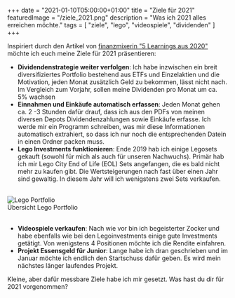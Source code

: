 +++
date = "2021-01-10T05:00:00+01:00"
title = "Ziele für 2021"
featuredImage = "/ziele_2021.png"
description = "Was ich 2021 alles erreichen möchte."
tags = [
    "ziele",
    "lego",
    "videospiele",
    "dividenden"
]
+++

Inspiriert durch den Artikel von [finanzmixerin "5 Learnings aus 2020"](https://www.finanzmixerin.de/5-learnings-aus-2020/ "finanzmixerin 5 Learnings aus 2020") möchte ich euch meine Ziele für 2021 präsentieren:

- **Dividendenstrategie weiter verfolgen**: Ich habe inzwischen ein breit diversifiziertes Portfolio bestehend aus ETFs und
  Einzelaktien und die Motivation, jeden Monat zusätzlich Geld zu bekommen, lässt nicht nach. Im
  Vergleich zum Vorjahr, sollen meine Dividenden pro Monat um ca. 5% wachsen
- **Einnahmen und Einkäufe automatisch erfassen**: Jeden Monat gehen ca. 2 -3 Stunden dafür drauf, dass ich aus den PDFs
  von meinen diversen Depots Dividendenzahlungen sowie Einkäufe erfasse. Ich werde mir ein Programm schreiben, was mir
  diese Informationen automatisch extrahiert, so dass ich nur noch die entsprechenden Datein in einen Ordner packen muss.
- **Lego Investments funktionieren**: Ende 2019 hab ich einige Legosets gekauft (sowohl für mich als auch für unseren Nachwuchs).
  Primär hab ich mir Lego City End of Life (EOL) Sets angefangen, die es bald nicht mehr zu kaufen gibt.
  Die Wertsteigerungen nach fast über einen Jahr sind gewaltig. In diesem Jahr will ich wenigstens zwei Sets verkaufen.

<br>
<img src="/lego_portfolio.png" class="center" alt="Lego Portfolio"/>
<div class="right">Übersicht Lego Portfolio</div>
<br>

- **Videospiele verkaufen**: Nach wie vor bin ich begeisterter Zocker und habe ebenfalls wie bei den Legoinvestments
  einige gute Investments getätigt. Von wenigstens 4 Positionen möchte ich die Rendite einfahren.
- **Projekt Essensgeld für Junior**: Lange habe ich dran geschrieben und im Januar möchte ich endlich den Startschuss
  dafür geben. Es wird mein nächstes länger laufendes Projekt.


Kleine, aber dafür messbare Ziele habe ich mir gesetzt.  Was hast du dir für 2021 vorgenommen?

